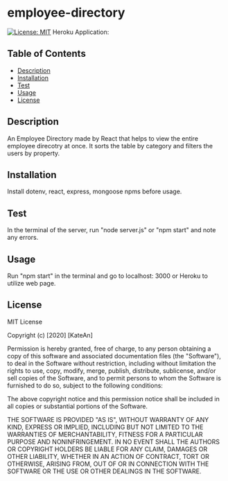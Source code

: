 # employee-directory
[![License: MIT](https://img.shields.io/badge/License-MIT-yellow.svg)](https://opensource.org/licenses/MIT)
Heroku Application: 


## Table of Contents
  - [Description](#description)
  - [Installation](#installation)
  - [Test](#test)
  - [Usage](#usage)
  - [License](#license)


## Description
An Employee Directory made by React that helps to view the entire employee direcotry at once. It sorts the table by category and filters the users by property. 

## Installation 
Install dotenv, react, express, mongoose npms before usage. 

## Test 
In the terminal of the server, run "node server.js" or "npm start" and note any errors.

## Usage
Run "npm start" in the terminal and go to localhost: 3000 or Heroku to utilize web page.

## License
MIT License

Copyright (c) [2020] [KateAn]

Permission is hereby granted, free of charge, to any person obtaining a copy
of this software and associated documentation files (the "Software"), to deal
in the Software without restriction, including without limitation the rights
to use, copy, modify, merge, publish, distribute, sublicense, and/or sell
copies of the Software, and to permit persons to whom the Software is
furnished to do so, subject to the following conditions:

The above copyright notice and this permission notice shall be included in all
copies or substantial portions of the Software.

THE SOFTWARE IS PROVIDED "AS IS", WITHOUT WARRANTY OF ANY KIND, EXPRESS OR
IMPLIED, INCLUDING BUT NOT LIMITED TO THE WARRANTIES OF MERCHANTABILITY,
FITNESS FOR A PARTICULAR PURPOSE AND NONINFRINGEMENT. IN NO EVENT SHALL THE
AUTHORS OR COPYRIGHT HOLDERS BE LIABLE FOR ANY CLAIM, DAMAGES OR OTHER
LIABILITY, WHETHER IN AN ACTION OF CONTRACT, TORT OR OTHERWISE, ARISING FROM,
OUT OF OR IN CONNECTION WITH THE SOFTWARE OR THE USE OR OTHER DEALINGS IN THE
SOFTWARE.